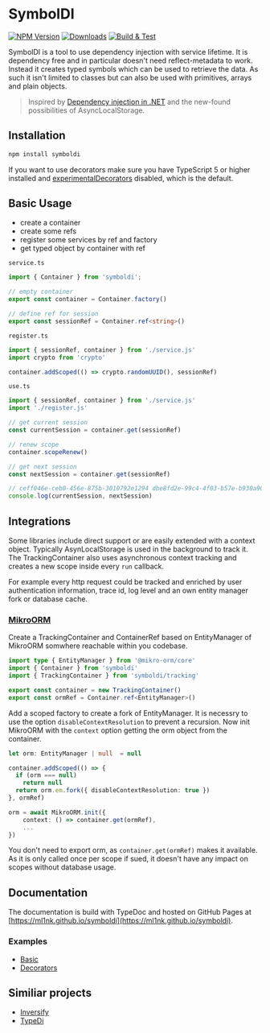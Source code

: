 # SymbolDI

[![NPM Version](https://img.shields.io/npm/v/symboldi.svg)](https://www.npmjs.com/package/symboldi)
[![Downloads](https://img.shields.io/npm/dm/symboldi.svg)](https://www.npmjs.com/package/symboldi)
[![Build & Test](https://github.com/ml1nk/symboldi/actions/workflows/publish.yml/badge.svg)](https://github.com/ml1nk/symboldi/actions/workflows/publish.yml)

SymbolDI is a tool to use dependency injection with service lifetime. It is dependency free and in particular doesn't need reflect-metadata to work. Instead it creates typed symbols which can be used to retrieve the data. As such it isn't limited to classes but can also be used with primitives, arrays and plain objects.

> Inspired by [Dependency injection in .NET](https://learn.microsoft.com/en-us/dotnet/core/extensions/dependency-injection) and the new-found possibilities of AsyncLocalStorage.


## Installation
~~~ts
npm install symboldi
~~~

If you want to use decorators make sure you have TypeScript 5 or higher installed and [experimentalDecorators](https://www.typescriptlang.org/tsconfig#experimentalDecorators) disabled, which is the default.

## Basic Usage

* create a container
* create some refs
* register some services by ref and factory
* get typed object by container with ref

`service.ts`
```ts
import { Container } from 'symboldi';

// empty container
export const container = Container.factory()

// define ref for session
export const sessionRef = Container.ref<string>()
```

`register.ts`
```ts
import { sessionRef, container } from './service.js'
import crypto from 'crypto'

container.addScoped(() => crypto.randomUUID(), sessionRef)
```

`use.ts`
```ts
import { sessionRef, container } from './service.js'
import './register.js'

// get current session
const currentSession = container.get(sessionRef)

// renew scope
container.scopeRenew()

// get next session
const nextSession = container.get(sessionRef)

// ceff046e-ceb0-456e-875b-3010792e1294 dbe8fd2e-99c4-4f03-b57e-b930a90249f2
console.log(currentSession, nextSession)
```

## Integrations

Some libraries include direct support or are easily extended with a  context object. Typically AsynLocalStorage is used in the background to track it. The TrackingContainer also uses asynchronous context tracking and creates a new scope inside every `run` callback.

For example every http request could be tracked and enriched by user authentication information, trace id, log level and an own entity manager fork or database cache.

### [MikroORM](https://github.com/mikro-orm/mikro-orm)

Create a TrackingContainer and ContainerRef based on EntityManager of MikroORM somwhere reachable within you codebase.

~~~ts
import type { EntityManager } from '@mikro-orm/core'
import { Container } from 'symboldi'
import { TrackingContainer } from 'symboldi/tracking'

export const container = new TrackingContainer()
export const ormRef = Container.ref<EntityManager>()
~~~

Add a scoped factory to create a fork of EntityManager. It is necessry to use the option `disableContextResolution` to prevent a recursion. Now init MikroORM with the `context` option getting the orm object from the container.

~~~ts
let orm: EntityManager | null  = null

container.addScoped(() => {
  if (orm === null)
    return null
  return orm.em.fork({ disableContextResolution: true })
}, ormRef)

orm = await MikroORM.init({
    context: () => container.get(ormRef),
    ...
})
~~~

You don't need to export orm, as `container.get(ormRef)` makes it available. As it is only called once per scope if sued, it doesn't have any impact on scopes without database usage. 


## Documentation

The documentation is build with TypeDoc and hosted on GitHub Pages at [https://ml1nk.github.io/symboldi](https://ml1nk.github.io/symboldi).

### Examples

- [Basic](https://github.com/ml1nk/symboldi/tree/main/packages/example/src/basic)
- [Decorators](https://github.com/ml1nk/symboldi/tree/main/packages/example/src/decoratorsBasic)

## Similiar projects
- [Inversify](https://github.com/inversify/InversifyJS)
- [TypeDi](https://github.com/typestack/typedi)

